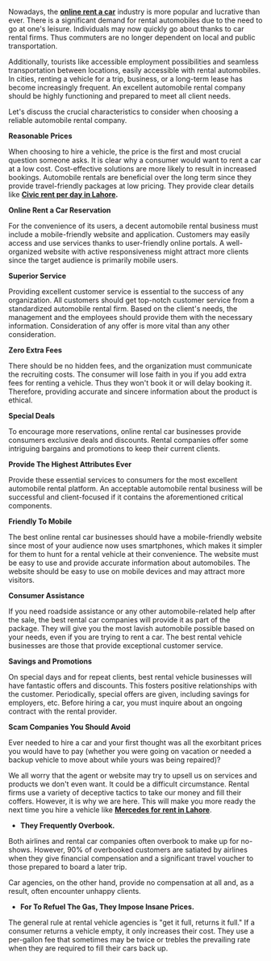 <span style="font-weight: 400;">Nowadays, the </span><a href="https://iristours.net/"><b>online rent a car</b></a><span style="font-weight: 400;"> industry is more popular and lucrative than ever. There is a significant demand for rental automobiles due to the need to go at one's leisure. Individuals may now quickly go about thanks to car rental firms. Thus commuters are no longer dependent on local and public transportation.</span>

<span style="font-weight: 400;">Additionally, tourists like accessible employment possibilities and seamless transportation between locations, easily accessible with rental automobiles. In cities, renting a vehicle for a trip, business, or a long-term lease has become increasingly frequent. An excellent automobile rental company should be highly functioning and prepared to meet all client needs.</span>

<span style="font-weight: 400;">Let's discuss the crucial characteristics to consider when choosing a reliable automobile rental company.</span>

<b>Reasonable Prices</b>

<span style="font-weight: 400;">When choosing to hire a vehicle, the price is the first and most crucial question someone asks. It is clear why a consumer would want to rent a car at a low cost. Cost-effective solutions are more likely to result in increased bookings. Automobile rentals are beneficial over the long term since they provide travel-friendly packages at low pricing. They provide clear details like </span><a href="https://iristours.net/honda-civic-rent-a-car-in-lahore-pakistan/"><b>Civic rent per day in Lahore</b></a><b>.</b>

<b>Online Rent a Car</b><b> Reservation</b>

<span style="font-weight: 400;">For the convenience of its users, a decent automobile rental business must include a mobile-friendly website and application. Customers may easily access and use services thanks to user-friendly online portals. A well-organized website with active responsiveness might attract more clients since the target audience is primarily mobile users.</span>

<b>Superior Service</b>

<span style="font-weight: 400;">Providing excellent customer service is essential to the success of any organization. All customers should get top-notch customer service from a standardized automobile rental firm. Based on the client's needs, the management and the employees should provide them with the necessary information. Consideration of any offer is more vital than any other consideration.</span>

<b>Zero Extra Fees</b>

<span style="font-weight: 400;">There should be no hidden fees, and the organization must communicate the recruiting costs. The consumer will lose faith in you if you add extra fees for renting a vehicle. Thus they won't book it or will delay booking it. Therefore, providing accurate and sincere information about the product is ethical.</span>

<b>Special Deals</b>

<span style="font-weight: 400;">To encourage more reservations, </span><span style="font-weight: 400;">online rental car</span> <span style="font-weight: 400;">businesses provide consumers exclusive deals and discounts. Rental companies offer some intriguing bargains and promotions to keep their current clients. </span>

<b>Provide The Highest Attributes Ever</b>

<span style="font-weight: 400;">Provide these essential services to consumers for the most excellent automobile rental platform. An acceptable automobile rental business will be successful and client-focused if it contains the aforementioned critical components.</span>

<b>Friendly To Mobile</b>

<span style="font-weight: 400;">The best </span><span style="font-weight: 400;">online rental car</span><span style="font-weight: 400;"> businesses should have a mobile-friendly website since most of your audience now uses smartphones, which makes it simpler for them to hunt for a rental vehicle at their convenience. The website must be easy to use and provide accurate information about automobiles. The website should be easy to use on mobile devices and may attract more visitors.</span>

<b>Consumer Assistance</b>

<span style="font-weight: 400;">If you need roadside assistance or any other automobile-related help after the sale, the best rental car companies will provide it as part of the package. They will give you the most lavish automobile possible based on your needs, even if you are trying to rent a car. The best rental vehicle businesses are those that provide exceptional customer service.</span>

<b>Savings and Promotions</b>

<span style="font-weight: 400;">On special days and for repeat clients, best rental vehicle businesses will have fantastic offers and discounts. This fosters positive relationships with the customer. Periodically, special offers are given, including savings for employers, etc. Before hiring a car, you must inquire about an ongoing contract with the rental provider.</span>

<b>Scam Companies You Should Avoid</b>

<span style="font-weight: 400;">Ever needed to hire a car and your first thought was all the exorbitant prices you would have to pay (whether you were going on vacation or needed a backup vehicle to move about while yours was being repaired)?</span>

<span style="font-weight: 400;">We all worry that the agent or website may try to upsell us on services and products we don't even want. It could be a difficult circumstance. Rental firms use a variety of deceptive tactics to take our money and fill their coffers. However, it is why we are here. This will make you more ready the next time you hire a vehicle like </span><a href="https://iristours.net/mercedes-c200-rent-a-car-in-lahore-pakistan/"><b>Mercedes for rent in Lahore</b></a><span style="font-weight: 400;">.</span>
<ul>
 	<li aria-level="1"><b>They Frequently Overbook.</b></li>
</ul>
<span style="font-weight: 400;">Both airlines and rental car companies often overbook to make up for no-shows. However, 90% of overbooked customers are satiated by airlines when they give financial compensation and a significant travel voucher to those prepared to board a later trip.</span>

<span style="font-weight: 400;">Car agencies, on the other hand, provide no compensation at all and, as a result, often encounter unhappy clients.</span>
<ul>
 	<li aria-level="1"><b>For To Refuel The Gas, They Impose Insane Prices.</b></li>
</ul>
<span style="font-weight: 400;">The general rule at rental vehicle agencies is "get it full, returns it full." If a consumer returns a vehicle empty, it only increases their cost. They use a per-gallon fee that sometimes may be twice or trebles the prevailing rate when they are required to fill their cars back up.</span>
